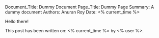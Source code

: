 Document_Title: Dummy Document
Page_Title: Dummy Page
Summary: A dummy document
Authors: Anuran Roy
Date: <% current_time %>

Hello there!

This post has been written on: <% current_time %> by <% user %>.